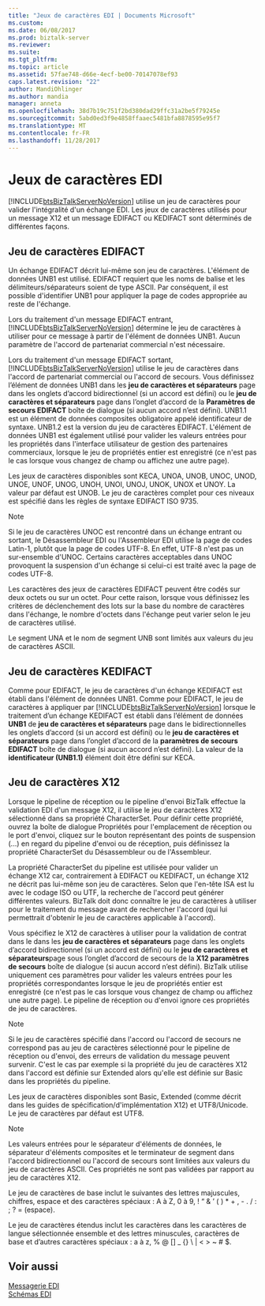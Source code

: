 ```yaml
---
title: "Jeux de caractères EDI | Documents Microsoft"
ms.custom: 
ms.date: 06/08/2017
ms.prod: biztalk-server
ms.reviewer: 
ms.suite: 
ms.tgt_pltfrm: 
ms.topic: article
ms.assetid: 57fae748-d66e-4ecf-be00-70147078ef93
caps.latest.revision: "22"
author: MandiOhlinger
ms.author: mandia
manager: anneta
ms.openlocfilehash: 38d7b19c751f2bd380dad29ffc31a2be5f79245e
ms.sourcegitcommit: 5abd0ed3f9e4858ffaaec5481bfa8878595e95f7
ms.translationtype: MT
ms.contentlocale: fr-FR
ms.lasthandoff: 11/28/2017
---
```

# <a name="edi-character-sets"></a>Jeux de caractères EDI
[!INCLUDE[btsBizTalkServerNoVersion](../includes/btsbiztalkservernoversion-md.md)] utilise un jeu de caractères pour valider l'intégralité d'un échange EDI. Les jeux de caractères utilisés pour un message X12 et un message EDIFACT ou KEDIFACT sont déterminés de différentes façons.  
  
## <a name="edifact-character-set"></a>Jeu de caractères EDIFACT  
 Un échange EDIFACT décrit lui-même son jeu de caractères. L'élément de données UNB1 est utilisé. EDIFACT requiert que les noms de balise et les délimiteurs/séparateurs soient de type ASCII. Par conséquent, il est possible d'identifier UNB1 pour appliquer la page de codes appropriée au reste de l'échange.  
  
 Lors du traitement d'un message EDIFACT entrant, [!INCLUDE[btsBizTalkServerNoVersion](../includes/btsbiztalkservernoversion-md.md)] détermine le jeu de caractères à utiliser pour ce message à partir de l'élément de données UNB1. Aucun paramètre de l'accord de partenariat commercial n'est nécessaire.  
  
 Lors du traitement d'un message EDIFACT sortant, [!INCLUDE[btsBizTalkServerNoVersion](../includes/btsbiztalkservernoversion-md.md)] utilise le jeu de caractères dans l'accord de partenariat commercial ou l'accord de secours. Vous définissez l’élément de données UNB1 dans les **jeu de caractères et séparateurs** page dans les onglets d’accord bidirectionnel (si un accord est défini) ou le **jeu de caractères et séparateurs** page dans l’onglet d’accord de la **Paramètres de secours EDIFACT** boîte de dialogue (si aucun accord n’est défini). UNB1.1 est un élément de données composites obligatoire appelé identificateur de syntaxe. UNB1.2 est la version du jeu de caractères EDIFACT. L'élément de données UNB1 est également utilisé pour valider les valeurs entrées pour les propriétés dans l'interface utilisateur de gestion des partenaires commerciaux, lorsque le jeu de propriétés entier est enregistré (ce n'est pas le cas lorsque vous changez de champ ou affichez une autre page).  
  
 Les jeux de caractères disponibles sont KECA, UNOA, UNOB, UNOC, UNOD, UNOE, UNOF, UNOG, UNOH, UNOI, UNOJ, UNOK, UNOX et UNOY. La valeur par défaut est UNOB. Le jeu de caractères complet pour ces niveaux est spécifié dans les règles de syntaxe EDIFACT ISO 9735.  
  
> [!NOTE]
>  Si le jeu de caractères UNOC est rencontré dans un échange entrant ou sortant, le Désassembleur EDI ou l'Assembleur EDI utilise la page de codes Latin-1, plutôt que la page de codes UTF-8. En effet, UTF-8 n'est pas un sur-ensemble d'UNOC. Certains caractères acceptables dans UNOC provoquent la suspension d'un échange si celui-ci est traité avec la page de codes UTF-8.  
  
 Les caractères des jeux de caractères EDIFACT peuvent être codés sur deux octets ou sur un octet. Pour cette raison, lorsque vous définissez les critères de déclenchement des lots sur la base du nombre de caractères dans l'échange, le nombre d'octets dans l'échange peut varier selon le jeu de caractères utilisé.  
  
 Le segment UNA et le nom de segment UNB sont limités aux valeurs du jeu de caractères ASCII.  
  
## <a name="kedifact-character-set"></a>Jeu de caractères KEDIFACT  
 Comme pour EDIFACT, le jeu de caractères d'un échange KEDIFACT est établi dans l'élément de données UNB1. Comme pour EDIFACT, le jeu de caractères à appliquer par [!INCLUDE[btsBizTalkServerNoVersion](../includes/btsbiztalkservernoversion-md.md)] lorsque le traitement d’un échange KEDIFACT est établi dans l’élément de données **UNB1** de **jeu de caractères et séparateurs** page dans le bidirectionnelles les onglets d’accord (si un accord est défini) ou le **jeu de caractères et séparateurs** page dans l’onglet d’accord de la **paramètres de secours EDIFACT** boîte de dialogue (si aucun accord n’est défini). La valeur de la **identificateur (UNB1.1)** élément doit être défini sur KECA.  
  
## <a name="x12-character-set"></a>Jeu de caractères X12  
 Lorsque le pipeline de réception ou le pipeline d'envoi BizTalk effectue la validation EDI d'un message X12, il utilise le jeu de caractères X12 sélectionné dans sa propriété CharacterSet. Pour définir cette propriété, ouvrez la boîte de dialogue Propriétés pour l'emplacement de réception ou le port d'envoi, cliquez sur le bouton représentant des points de suspension (...) en regard du pipeline d'envoi ou de réception, puis définissez la propriété CharacterSet du Désassembleur ou de l'Assembleur.  
  
 La propriété CharacterSet du pipeline est utilisée pour valider un échange X12 car, contrairement à EDIFACT ou KEDIFACT, un échange X12 ne décrit pas lui-même son jeu de caractères. Selon que l'en-tête ISA est lu avec le codage ISO ou UTF, la recherche de l'accord peut générer différentes valeurs. BizTalk doit donc connaître le jeu de caractères à utiliser pour le traitement du message avant de rechercher l'accord (qui lui permettrait d'obtenir le jeu de caractères applicable à l'accord).  
  
 Vous spécifiez le X12 de caractères à utiliser pour la validation de contrat dans le dans les **jeu de caractères et séparateurs** page dans les onglets d’accord bidirectionnel (si un accord est défini) ou le **jeu de caractères et séparateurs**page sous l’onglet d’accord de secours de la **X12 paramètres de secours** boîte de dialogue (si aucun accord n’est défini). BizTalk utilise uniquement ces paramètres pour valider les valeurs entrées pour les propriétés correspondantes lorsque le jeu de propriétés entier est enregistré (ce n'est pas le cas lorsque vous changez de champ ou affichez une autre page). Le pipeline de réception ou d'envoi ignore ces propriétés de jeu de caractères.  
  
> [!NOTE]
>  Si le jeu de caractères spécifié dans l'accord ou l'accord de secours ne correspond pas au jeu de caractères sélectionné pour le pipeline de réception ou d'envoi, des erreurs de validation du message peuvent survenir. C'est le cas par exemple si la propriété du jeu de caractères X12 dans l'accord est définie sur Extended alors qu'elle est définie sur Basic dans les propriétés du pipeline.  
  
 Les jeux de caractères disponibles sont Basic, Extended (comme décrit dans les guides de spécification/d'implémentation X12) et UTF8/Unicode. Le jeu de caractères par défaut est UTF8.  
  
> [!NOTE]
>  Les valeurs entrées pour le séparateur d'éléments de données, le séparateur d'éléments composites et le terminateur de segment dans l'accord bidirectionnel ou l'accord de secours sont limitées aux valeurs du jeu de caractères ASCII. Ces propriétés ne sont pas validées par rapport au jeu de caractères X12.  
  
 Le jeu de caractères de base inclut le suivantes des lettres majuscules, chiffres, espace et des caractères spéciaux : A à Z, 0 à 9, ! “ & ’ ( ) * + , - . / : ; ? = (espace).  
  
 Le jeu de caractères étendus inclut les caractères dans les caractères de langue sélectionnée ensemble et des lettres minuscules, caractères de base et d’autres caractères spéciaux : a à z, % @ [] _ {} \ &#124; \< \> ~ # $.  
  
## <a name="see-also"></a>Voir aussi  
 [Messagerie EDI](../core/edi-messaging.md)   
 [Schémas EDI](../core/edi-schemas.md)